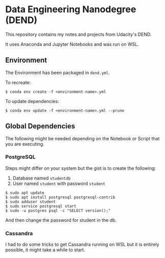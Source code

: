 # Data Engineering Nanodegree (DEND)

This repository contains my notes and projects from Udacity's DEND.

It uses Anaconda and Jupyter Notebooks and was run on WSL.

## Environment

The Environment has been packaged in `dend.yml`.

To recreate:

```
$ conda env create -f <environment-name>.yml
```

To update dependencies:

```
$ conda env update -f <environment-name>.yml --prune
```

## Global Dependencies

The following might be needed depending on the Notebook or Script that you are executing.

### PostgreSQL

Steps might differ on your system but the gist is to create the following:

  1. Database named `studentdb`
  2. User named `student` with password `student`

```
$ sudo apt update
$ sudo apt install postgresql postgresql-contrib
$ sudo adduser student
$ sudo service postgresql start
$ sudo -u postgres psql -c "SELECT version();"
```

And then change the password for student in the db.

### Cassandra

I had to do some tricks to get Cassandra running on WSL but it is entirely possible, it might take a while to start.
